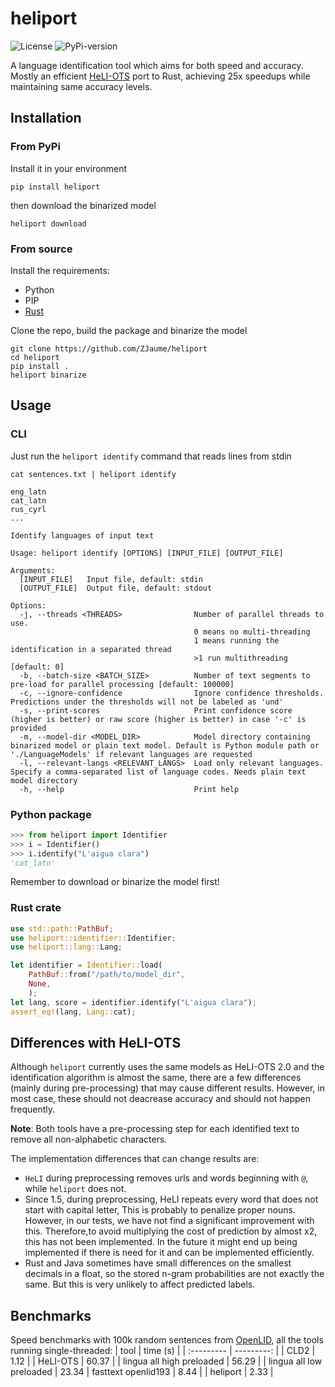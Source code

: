 # heliport
![License](https://img.shields.io/github/license/zjaume/heliport?color=blue)
![PyPi-version](https://img.shields.io/pypi/v/heliport)


A language identification tool which aims for both speed and accuracy.
Mostly an efficient [HeLI-OTS](https://aclanthology.org/2022.lrec-1.416/) port to Rust,
achieving 25x speedups while maintaining same accuracy levels.

## Installation
### From PyPi
Install it in your environment
```
pip install heliport
```
then download the binarized model
```
heliport download
```

### From source
Install the requirements:
 - Python
 - PIP
 - [Rust](https://rustup.rs)

Clone the repo, build the package and binarize the model
```
git clone https://github.com/ZJaume/heliport
cd heliport
pip install .
heliport binarize
```

## Usage
### CLI
Just run the `heliport identify` command that reads lines from stdin
```
cat sentences.txt | heliport identify
```
```
eng_latn
cat_latn
rus_cyrl
...
```

```
Identify languages of input text

Usage: heliport identify [OPTIONS] [INPUT_FILE] [OUTPUT_FILE]

Arguments:
  [INPUT_FILE]   Input file, default: stdin
  [OUTPUT_FILE]  Output file, default: stdout

Options:
  -j, --threads <THREADS>                Number of parallel threads to use.
                                         0 means no multi-threading
                                         1 means running the identification in a separated thread
                                         >1 run multithreading [default: 0]
  -b, --batch-size <BATCH_SIZE>          Number of text segments to pre-load for parallel processing [default: 100000]
  -c, --ignore-confidence                Ignore confidence thresholds. Predictions under the thresholds will not be labeled as 'und'
  -s, --print-scores                     Print confidence score (higher is better) or raw score (higher is better) in case '-c' is provided
  -m, --model-dir <MODEL_DIR>            Model directory containing binarized model or plain text model. Default is Python module path or './LanguageModels' if relevant languages are requested
  -l, --relevant-langs <RELEVANT_LANGS>  Load only relevant languages. Specify a comma-separated list of language codes. Needs plain text model directory
  -h, --help                             Print help
```

### Python package
```python
>>> from heliport import Identifier
>>> i = Identifier()
>>> i.identify("L'aigua clara")
'cat_latn'
```
Remember to download or binarize the model first!

### Rust crate
```rust
use std::path::PathBuf;
use heliport::identifier::Identifier;
use heliport::lang::Lang;

let identifier = Identifier::load(
    PathBuf::from("/path/to/model_dir",
    None,
    );
let lang, score = identifier.identify("L'aigua clara");
assert_eq!(lang, Lang::cat);
```

## Differences with HeLI-OTS
Although `heliport` currently uses the same models as HeLI-OTS 2.0 and the 
identification algorithm is almost the same, there are a few differences
(mainly during pre-processing) that may cause different results.
However, in most case, these should not deacrease accuracy and should not happen frequently.

**Note**: Both tools have a pre-processing step for each identified text to
remove all non-alphabetic characters.

The implementation differences that can change results are:
 - `HeLI` during preprocessing removes urls and words beginning with `@`, while `heliport` does not.
 - Since 1.5, during preprocessing, HeLI repeats every word that does not start with capital letter, This is probably to penalize proper nouns. However, in our tests, we have not find a significant improvement with this. Therefore,to avoid multiplying the cost of prediction by almost x2, this has not been implemented. In the future it might end up being implemented if there is need for it and can be implemented efficiently.
 - Rust and Java sometimes have small differences on the smallest decimals in a float, so the stored n-gram probabilities are not exactly the same. But this is very unlikely to affect predicted labels.

## Benchmarks
Speed benchmarks with 100k random sentences from [OpenLID](https://github.com/laurieburchell/open-lid-dataset), all the tools running single-threaded:
| tool | time (s) |
| :--------- | ---------: |
| CLD2 | 1.12 |
| HeLI-OTS | 60.37 |
| lingua all high preloaded | 56.29 |
| lingua all low preloaded | 23.34
| fasttext openlid193 | 8.44 |
| heliport | 2.33 |
